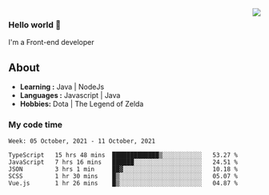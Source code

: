 <img align='right' src="https://github-readme-stats.vercel.app/api?username=jumodada&show_icons=true&theme=vue">

### Hello world 👋

I'm a Front-end developer 
    
## About
-  **Learning :** Java | NodeJs
-  **Languages :** Javascript | Java
-  **Hobbies:** Dota | The Legend of Zelda

### My code time

<!--START_SECTION:waka-->
```text
Week: 05 October, 2021 - 11 October, 2021

TypeScript   15 hrs 48 mins  █████████████▒░░░░░░░░░░░   53.27 % 
JavaScript   7 hrs 16 mins   ██████░░░░░░░░░░░░░░░░░░░   24.51 % 
JSON         3 hrs 1 min     ██▓░░░░░░░░░░░░░░░░░░░░░░   10.18 % 
SCSS         1 hr 30 mins    █▒░░░░░░░░░░░░░░░░░░░░░░░   05.07 % 
Vue.js       1 hr 26 mins    █▒░░░░░░░░░░░░░░░░░░░░░░░   04.87 % 
```
<!--END_SECTION:waka-->
